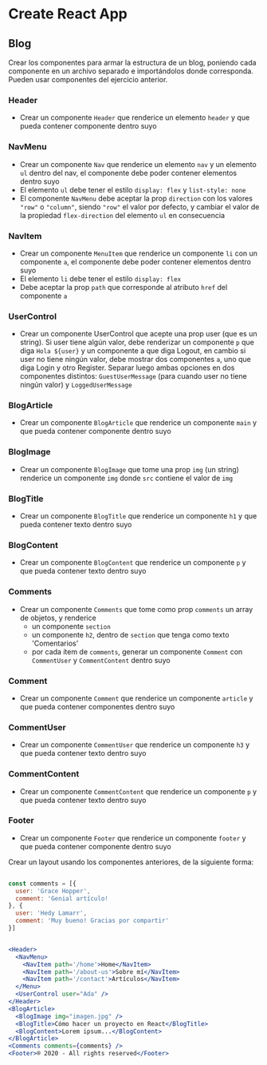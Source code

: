 # Create React App

## Blog

Crear los componentes para armar la estructura de un blog, poniendo cada componente en un archivo separado e importándolos donde corresponda. Pueden usar componentes del ejercicio anterior.

### Header

- Crear un componente `Header` que renderice un elemento `header` y que pueda contener componente dentro suyo

### NavMenu

- Crear un componente `Nav` que renderice un elemento `nav` y un elemento `ul` dentro del nav, el componente debe poder contener elementos dentro suyo
- El elemento `ul` debe tener el estilo `display: flex` y `list-style: none`
- El componente `NavMenu` debe aceptar la prop `direction` con los valores `"row"` o `"column"`, siendo `"row"` el valor por defecto, y cambiar el valor de la propiedad `flex-direction` del elemento `ul` en consecuencia

### NavItem

- Crear un componente `MenuItem` que renderice un componente `li` con un componente `a`, el componente debe poder contener elementos dentro suyo
- El elemento `li` debe tener el estilo `display: flex`
- Debe aceptar la prop `path` que corresponde al atributo `href` del componente `a`

### UserControl

- Crear un componente UserControl que acepte una prop user (que es un string). Si user tiene algún valor, debe renderizar un componente `p` que diga `Hola ${user}` y un componente a que diga Logout, en cambio si user no tiene ningún valor, debe mostrar dos componentes `a`, uno que diga Login y otro Register. Separar luego ambas opciones en dos componentes distintos: `GuestUserMessage` (para cuando user no tiene ningún valor) y `LoggedUserMessage`

### BlogArticle

- Crear un componente `BlogArticle` que renderice un componente `main` y que pueda contener componente dentro suyo

### BlogImage

- Crear un componente `BlogImage` que tome una prop `img` (un string) renderice un componente `img` donde `src` contiene el valor de `img`

### BlogTitle

- Crear un componente `BlogTitle` que renderice un componente `h1` y que pueda contener texto dentro suyo

### BlogContent

- Crear un componente `BlogContent` que renderice un componente `p` y que pueda contener texto dentro suyo

### Comments

- Crear un componente `Comments` que tome como prop `comments` un array de objetos, y renderice 
  - un componente `section`
  - un componente `h2`, dentro de `section` que tenga como texto 'Comentarios'
  - por cada ítem de `comments`, generar un componente `Comment` con `CommentUser` y `CommentContent` dentro suyo
  
### Comment

- Crear un componente `Comment` que renderice un componente `article` y que pueda contener componentes dentro suyo

### CommentUser

- Crear un componente `CommentUser` que renderice un componente `h3` y que pueda contener texto dentro suyo

### CommentContent

- Crear un componente `CommentContent` que renderice un componente `p` y que pueda contener texto dentro suyo
  
### Footer

- Crear un componente `Footer` que renderice un componente `footer` y que pueda contener componente dentro suyo


Crear un layout usando los componentes anteriores, de la siguiente forma:

```jsx

const comments = [{
  user: 'Grace Hopper',
  comment: 'Genial artículo!
}, {
  user: 'Hedy Lamarr',
  comment: 'Muy bueno! Gracias por compartir'
}]


<Header>
  <NavMenu>
    <NavItem path='/home'>Home</NavItem>
    <NavItem path='/about-us'>Sobre mí</NavItem>
    <NavItem path='/contact'>Artículos</NavItem>
  </Menu>
  <UserControl user="Ada" />
</Header>
<BlogArticle>
  <BlogImage img="imagen.jpg" />
  <BlogTitle>Cómo hacer un proyecto en React</BlogTitle>
  <BlogContent>Lorem ipsum...</BlogContent>
</BlogArticle>
<Comments comments={comments} />
<Footer>® 2020 - All rights reserved</Footer>
```
